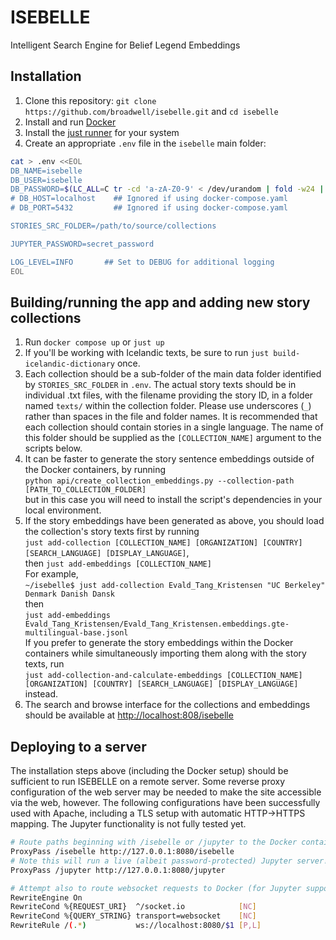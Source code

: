 # ISEBELLE
Intelligent Search Engine for Belief Legend Embeddings

## Installation
1. Clone this repository: `git clone https://github.com/broadwell/isebelle.git` and `cd isebelle`
1. Install and run [Docker](www.docker.com)
1. Install the [just runner](https://github.com/casey/just) for your system
1. Create an appropriate `.env` file in the `isebelle` main folder:
```sh
cat > .env <<EOL
DB_NAME=isebelle
DB_USER=isebelle
DB_PASSWORD=$(LC_ALL=C tr -cd 'a-zA-Z0-9' < /dev/urandom | fold -w24 | head -n 1)
# DB_HOST=localhost    ## Ignored if using docker-compose.yaml
# DB_PORT=5432         ## Ignored if using docker-compose.yaml

STORIES_SRC_FOLDER=/path/to/source/collections

JUPYTER_PASSWORD=secret_password

LOG_LEVEL=INFO       ## Set to DEBUG for additional logging
EOL
```

## Building/running the app and adding new story collections
1. Run `docker compose up` or `just up`
1. If you'll be working with Icelandic texts, be sure to run `just build-icelandic-dictionary` once.
1. Each collection should be a sub-folder of the main data folder identified by `STORIES_SRC_FOLDER` in `.env`. The actual story texts should be in individual .txt files, with the filename providing the story ID, in a folder named `texts/` within the collection folder. Please use underscores (`_`) rather than spaces in the file and folder names. It is recommended that each collection should contain stories in a single language. The name of this folder should be supplied as the `[COLLECTION_NAME]` argument to the scripts below.
1. It can be faster to generate the story sentence embeddings outside of the Docker containers, by running  
`python api/create_collection_embeddings.py --collection-path [PATH_TO_COLLECTION_FOLDER]`  
but in this case you will need to install the script's dependencies in your local environment.
1. If the story embeddings have been generated as above, you should load the collection's story texts first by running  
`just add-collection [COLLECTION_NAME] [ORGANIZATION] [COUNTRY] [SEARCH_LANGUAGE] [DISPLAY_LANGUAGE]`,  
then `just add-embeddings [COLLECTION_NAME]`  
For example,  
`~/isebelle$ just add-collection Evald_Tang_Kristensen "UC Berkeley" Denmark Danish Dansk`  
then  
`just add-embeddings Evald_Tang_Kristensen/Evald_Tang_Kristensen.embeddings.gte-multilingual-base.jsonl`  
If you prefer to generate the story embeddings within the Docker containers while simultaneously importing them along with the story texts, run  
`just add-collection-and-calculate-embeddings [COLLECTION_NAME] [ORGANIZATION] [COUNTRY] [SEARCH_LANGUAGE] [DISPLAY_LANGUAGE]` instead.
1. The search and browse interface for the collections and embeddings should be available at [http://localhost:808/isebelle](http://localhost:8080/isebelle)

## Deploying to a server

The installation steps above (including the Docker setup) should be sufficient to run ISEBELLE on a remote server. Some reverse proxy configuration of the web server may be needed to make the site accessible via the web, however. The following configurations have been successfully used with Apache, including a TLS setup with automatic HTTP->HTTPS mapping. The Jupyter functionality is not fully tested yet.

```sh
# Route paths beginning with /isebelle or /jupyter to the Docker containers
ProxyPass /isebelle http://127.0.0.1:8080/isebelle
# Note this will run a live (albeit password-protected) Jupyter server!
ProxyPass /jupyter http://127.0.0.1:8080/jupyter

# Attempt also to route websocket requests to Docker (for Jupyter support)
RewriteEngine On
RewriteCond %{REQUEST_URI}  ^/socket.io            [NC]
RewriteCond %{QUERY_STRING} transport=websocket    [NC]
RewriteRule /(.*)           ws://localhost:8080/$1 [P,L]
```